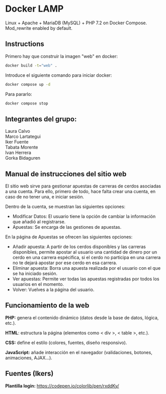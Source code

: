 
# Docker LAMP
Linux + Apache + MariaDB (MySQL) + PHP 7.2 on Docker Compose. Mod_rewrite enabled by default.

## Instructions

Primero hay que construir la imagen "web" en docker:

```bash
docker build -t="web" .
```

Introduce el siguiente comando para iniciar docker:
```bash
docker compose up -d
```

Para pararlo:
```bash
docker compose stop
```

## Integrantes del grupo:
Laura Calvo <br>
Marco Lartategui <br>
Iker Fuente <br>
Tabata Morente <br>
Ivan Herrera <br>
Gorka Bidaguren

## Manual de instrucciones del sitio web ##
El sitio web sirve para gestionar apuestas de carreras de cerdos asociadas a una cuenta.
Para ello, primero de todo, hace falta crear una cuenta, en caso de no tener una, e iniciar sesión.<br>

Dentro de la cuenta, se muestran las siguientes opciones:
* Modificar Datos: El usuario tiene la opción de cambiar la información que añadió al registrarse.
* Apuestas: Se encarga de las gestiones de apuestas.

En la página de Apuestas se ofrecen las siguientes opciones:
* Añadir apuesta: A partir de los cerdos disponibles y las carreras disponibles, permite apostar al usuario una cantidad de dinero por un cerdo en una carrera espécifica, si el cerdo no participa en una carrera no te dejará apostar por ese cerdo en esa carrera.
* Eliminar apuesta: Borra una apuesta realizada por el usuario con el que se ha iniciado sesión.
* Ver apuestas: Permite ver todas las apuestas registradas por todos los usuarios en el momento.
* Volver: Vuelves a la página del usuario.

## Funcionamiento de la web
**PHP:** genera el contenido dinámico (datos desde la base de datos, lógica, etc.). <br>

**HTML**: estructura la página (elementos como < div >, < table >, etc.). <br>

**CSS:** define el estilo (colores, fuentes, diseño responsivo). <br>

**JavaScript:** añade interacción en el navegador (validaciones, botones, animaciones, AJAX...). <br>


## Fuentes (Ikers)

**Plantilla login:** https://codepen.io/colorlib/pen/rxddKy/ <br>
